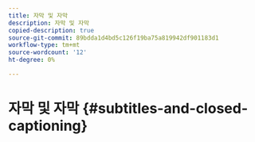 ```yaml
---
title: 자막 및 자막
description: 자막 및 자막
copied-description: true
source-git-commit: 89bdda1d4bd5c126f19ba75a819942df901183d1
workflow-type: tm+mt
source-wordcount: '12'
ht-degree: 0%

---
```



# 자막 및 자막 {#subtitles-and-closed-captioning}

